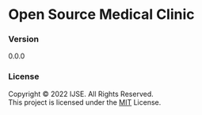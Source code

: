 # Open Source Medical Clinic

### Version
0.0.0

### License
Copyright © 2022 IJSE. All Rights Reserved. <br>
This project is licensed under the [MIT](LICENSE.txt) License.
